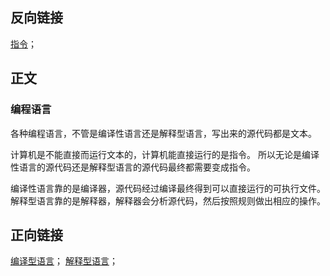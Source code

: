 ## 反向链接

[指令](/计算机/程序/指令)；

## 正文

### 编程语言

各种编程语言，不管是编译性语言还是解释型语言，写出来的源代码都是文本。

计算机是不能直接而运行文本的，计算机能直接运行的是指令。
所以无论是编译性语言的源代码还是解释型语言的源代码最终都需要变成指令。

编译性语言靠的是编译器，源代码经过编译最终得到可以直接运行的可执行文件。
解释型语言靠的是解释器，解释器会分析源代码，然后按照规则做出相应的操作。

## 正向链接

[编译型语言](/计算机/程序/编译型语言)；
[解释型语言](/计算机/程序/解释型语言)；
